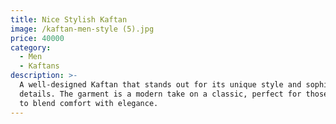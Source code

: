 ```yaml
---
title: Nice Stylish Kaftan
image: /kaftan-men-style (5).jpg
price: 40000
category:
  - Men
  - Kaftans
description: >-
  A well-designed Kaftan that stands out for its unique style and sophisticated
  details. The garment is a modern take on a classic, perfect for those who want
  to blend comfort with elegance.
---
```


